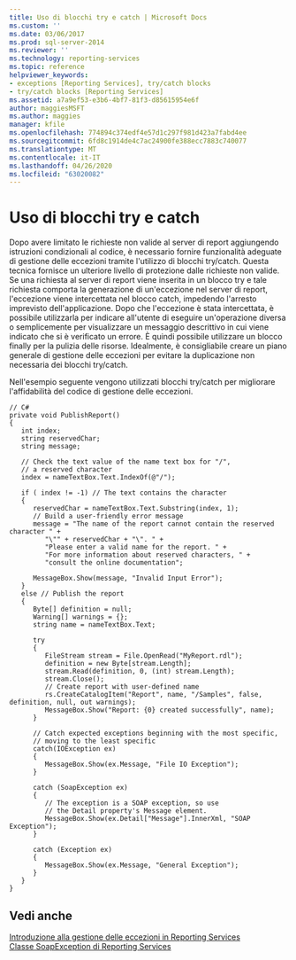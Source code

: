 ```yaml
---
title: Uso di blocchi try e catch | Microsoft Docs
ms.custom: ''
ms.date: 03/06/2017
ms.prod: sql-server-2014
ms.reviewer: ''
ms.technology: reporting-services
ms.topic: reference
helpviewer_keywords:
- exceptions [Reporting Services], try/catch blocks
- try/catch blocks [Reporting Services]
ms.assetid: a7a9ef53-e3b6-4bf7-81f3-d85615954e6f
author: maggiesMSFT
ms.author: maggies
manager: kfile
ms.openlocfilehash: 774894c374edf4e57d1c297f981d423a7fabd4ee
ms.sourcegitcommit: 6fd8c1914de4c7ac24900fe388ecc7883c740077
ms.translationtype: MT
ms.contentlocale: it-IT
ms.lasthandoff: 04/26/2020
ms.locfileid: "63020082"
---
```

# <a name="using-try-and-catch-blocks"></a>Uso di blocchi try e catch
  Dopo avere limitato le richieste non valide al server di report aggiungendo istruzioni condizionali al codice, è necessario fornire funzionalità adeguate di gestione delle eccezioni tramite l'utilizzo di blocchi try/catch. Questa tecnica fornisce un ulteriore livello di protezione dalle richieste non valide. Se una richiesta al server di report viene inserita in un blocco try e tale richiesta comporta la generazione di un'eccezione nel server di report, l'eccezione viene intercettata nel blocco catch, impedendo l'arresto imprevisto dell'applicazione. Dopo che l'eccezione è stata intercettata, è possibile utilizzarla per indicare all'utente di eseguire un'operazione diversa o semplicemente per visualizzare un messaggio descrittivo in cui viene indicato che si è verificato un errore. È quindi possibile utilizzare un blocco finally per la pulizia delle risorse. Idealmente, è consigliabile creare un piano generale di gestione delle eccezioni per evitare la duplicazione non necessaria dei blocchi try/catch.  
  
 Nell'esempio seguente vengono utilizzati blocchi try/catch per migliorare l'affidabilità del codice di gestione delle eccezioni.  
  
```  
// C#  
private void PublishReport()  
{  
   int index;  
   string reservedChar;  
   string message;  
  
   // Check the text value of the name text box for "/",  
   // a reserved character  
   index = nameTextBox.Text.IndexOf(@"/");  
  
   if ( index != -1) // The text contains the character  
   {  
      reservedChar = nameTextBox.Text.Substring(index, 1);  
      // Build a user-friendly error message  
      message = "The name of the report cannot contain the reserved character " +  
         "\"" + reservedChar + "\". " +  
         "Please enter a valid name for the report. " +  
         "For more information about reserved characters, " +  
         "consult the online documentation";  
  
      MessageBox.Show(message, "Invalid Input Error");  
   }  
   else // Publish the report  
   {  
      Byte[] definition = null;  
      Warning[] warnings = {};  
      string name = nameTextBox.Text;  
  
      try  
      {  
         FileStream stream = File.OpenRead("MyReport.rdl");  
         definition = new Byte[stream.Length];  
         stream.Read(definition, 0, (int) stream.Length);  
         stream.Close();  
         // Create report with user-defined name  
         rs.CreateCatalogItem("Report", name, "/Samples", false, definition, null, out warnings);  
         MessageBox.Show("Report: {0} created successfully", name);  
      }  
  
      // Catch expected exceptions beginning with the most specific,  
      // moving to the least specific  
      catch(IOException ex)  
      {  
         MessageBox.Show(ex.Message, "File IO Exception");  
      }  
  
      catch (SoapException ex)  
      {  
         // The exception is a SOAP exception, so use  
         // the Detail property's Message element.  
         MessageBox.Show(ex.Detail["Message"].InnerXml, "SOAP Exception");   
      }  
  
      catch (Exception ex)  
      {  
         MessageBox.Show(ex.Message, "General Exception");  
      }  
   }  
}  
```  
  
## <a name="see-also"></a>Vedi anche  
 [Introduzione alla gestione delle eccezioni in Reporting Services](../introducing-exception-handling-in-reporting-services.md)   
 [Classe SoapException di Reporting Services](../soapexception-class/reporting-services-soapexception-class.md)  
  
  

